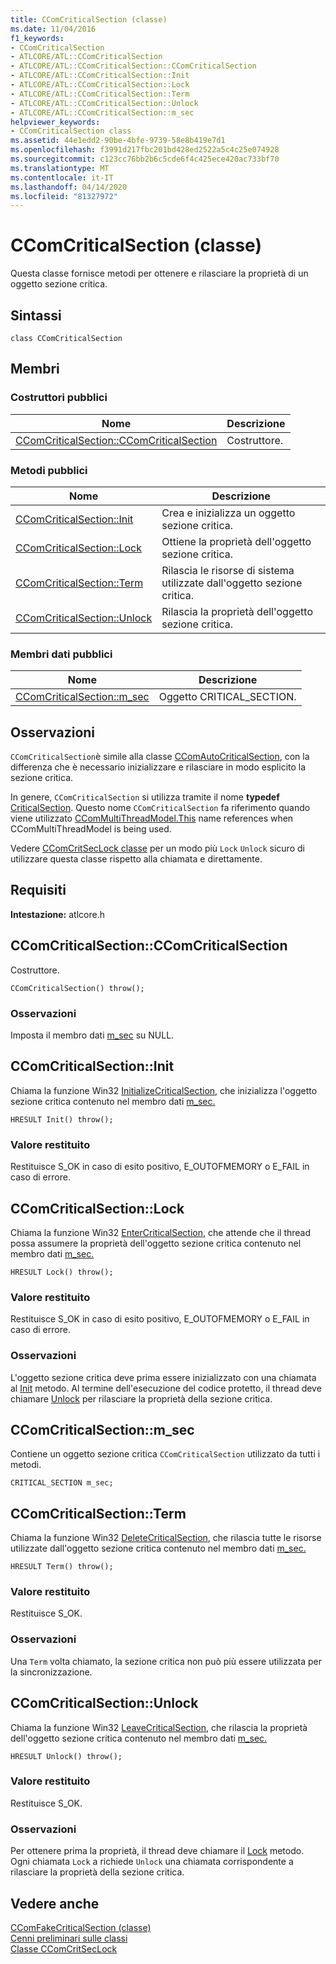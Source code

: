 ```yaml
---
title: CComCriticalSection (classe)
ms.date: 11/04/2016
f1_keywords:
- CComCriticalSection
- ATLCORE/ATL::CComCriticalSection
- ATLCORE/ATL::CComCriticalSection::CComCriticalSection
- ATLCORE/ATL::CComCriticalSection::Init
- ATLCORE/ATL::CComCriticalSection::Lock
- ATLCORE/ATL::CComCriticalSection::Term
- ATLCORE/ATL::CComCriticalSection::Unlock
- ATLCORE/ATL::CComCriticalSection::m_sec
helpviewer_keywords:
- CComCriticalSection class
ms.assetid: 44e1edd2-90be-4bfe-9739-58e8b419e7d1
ms.openlocfilehash: f3991d217fbc201bd428ed2522a5c4c25e074928
ms.sourcegitcommit: c123cc76bb2b6c5cde6f4c425ece420ac733bf70
ms.translationtype: MT
ms.contentlocale: it-IT
ms.lasthandoff: 04/14/2020
ms.locfileid: "81327972"
---
```

# <a name="ccomcriticalsection-class"></a>CComCriticalSection (classe)

Questa classe fornisce metodi per ottenere e rilasciare la proprietà di un oggetto sezione critica.

## <a name="syntax"></a>Sintassi

```
class CComCriticalSection
```

## <a name="members"></a>Membri

### <a name="public-constructors"></a>Costruttori pubblici

|Nome|Descrizione|
|----------|-----------------|
|[CComCriticalSection::CComCriticalSection](#ccomcriticalsection)|Costruttore.|

### <a name="public-methods"></a>Metodi pubblici

|Nome|Descrizione|
|----------|-----------------|
|[CComCriticalSection::Init](#init)|Crea e inizializza un oggetto sezione critica.|
|[CComCriticalSection::Lock](#lock)|Ottiene la proprietà dell'oggetto sezione critica.|
|[CComCriticalSection::Term](#term)|Rilascia le risorse di sistema utilizzate dall'oggetto sezione critica.|
|[CComCriticalSection::Unlock](#unlock)|Rilascia la proprietà dell'oggetto sezione critica.|

### <a name="public-data-members"></a>Membri dati pubblici

|Nome|Descrizione|
|----------|-----------------|
|[CComCriticalSection::m_sec](#m_sec)|Oggetto CRITICAL_SECTION.|

## <a name="remarks"></a>Osservazioni

`CComCriticalSection`è simile alla classe [CComAutoCriticalSection](../../atl/reference/ccomautocriticalsection-class.md), con la differenza che è necessario inizializzare e rilasciare in modo esplicito la sezione critica.

In genere, `CComCriticalSection` si utilizza tramite il nome **typedef** [CriticalSection](ccommultithreadmodel-class.md#criticalsection). Questo nome `CComCriticalSection` fa riferimento quando viene utilizzato [CComMultiThreadModel.This](../../atl/reference/ccommultithreadmodel-class.md) name references when CComMultiThreadModel is being used.

Vedere [CComCritSecLock classe](../../atl/reference/ccomcritseclock-class.md) per un modo più `Lock` `Unlock` sicuro di utilizzare questa classe rispetto alla chiamata e direttamente.

## <a name="requirements"></a>Requisiti

**Intestazione:** atlcore.h

## <a name="ccomcriticalsectionccomcriticalsection"></a><a name="ccomcriticalsection"></a>CComCriticalSection::CComCriticalSection

Costruttore.

```
CComCriticalSection() throw();
```

### <a name="remarks"></a>Osservazioni

Imposta il membro dati [m_sec](#m_sec) su NULL.

## <a name="ccomcriticalsectioninit"></a><a name="init"></a>CComCriticalSection::Init

Chiama la funzione Win32 [InitializeCriticalSection](/windows/win32/api/synchapi/nf-synchapi-initializecriticalsection), che inizializza l'oggetto sezione critica contenuto nel membro dati [m_sec.](#m_sec)

```
HRESULT Init() throw();
```

### <a name="return-value"></a>Valore restituito

Restituisce S_OK in caso di esito positivo, E_OUTOFMEMORY o E_FAIL in caso di errore.

## <a name="ccomcriticalsectionlock"></a><a name="lock"></a>CComCriticalSection::Lock

Chiama la funzione Win32 [EnterCriticalSection](/windows/win32/api/synchapi/nf-synchapi-entercriticalsection), che attende che il thread possa assumere la proprietà dell'oggetto sezione critica contenuto nel membro dati [m_sec.](#m_sec)

```
HRESULT Lock() throw();
```

### <a name="return-value"></a>Valore restituito

Restituisce S_OK in caso di esito positivo, E_OUTOFMEMORY o E_FAIL in caso di errore.

### <a name="remarks"></a>Osservazioni

L'oggetto sezione critica deve prima essere inizializzato con una chiamata al [Init](#init) metodo. Al termine dell'esecuzione del codice protetto, il thread deve chiamare [Unlock](#unlock) per rilasciare la proprietà della sezione critica.

## <a name="ccomcriticalsectionm_sec"></a><a name="m_sec"></a>CComCriticalSection::m_sec

Contiene un oggetto sezione critica `CComCriticalSection` utilizzato da tutti i metodi.

```
CRITICAL_SECTION m_sec;
```

## <a name="ccomcriticalsectionterm"></a><a name="term"></a>CComCriticalSection::Term

Chiama la funzione Win32 [DeleteCriticalSection](/windows/win32/api/synchapi/nf-synchapi-deletecriticalsection), che rilascia tutte le risorse utilizzate dall'oggetto sezione critica contenuto nel membro dati [m_sec.](#m_sec)

```
HRESULT Term() throw();
```

### <a name="return-value"></a>Valore restituito

Restituisce S_OK.

### <a name="remarks"></a>Osservazioni

Una `Term` volta chiamato, la sezione critica non può più essere utilizzata per la sincronizzazione.

## <a name="ccomcriticalsectionunlock"></a><a name="unlock"></a>CComCriticalSection::Unlock

Chiama la funzione Win32 [LeaveCriticalSection](/windows/win32/api/synchapi/nf-synchapi-leavecriticalsection), che rilascia la proprietà dell'oggetto sezione critica contenuto nel membro dati [m_sec.](#m_sec)

```
HRESULT Unlock() throw();
```

### <a name="return-value"></a>Valore restituito

Restituisce S_OK.

### <a name="remarks"></a>Osservazioni

Per ottenere prima la proprietà, il thread deve chiamare il [Lock](#lock) metodo. Ogni chiamata `Lock` a richiede `Unlock` una chiamata corrispondente a rilasciare la proprietà della sezione critica.

## <a name="see-also"></a>Vedere anche

[CComFakeCriticalSection (classe)](../../atl/reference/ccomfakecriticalsection-class.md)<br/>
[Cenni preliminari sulle classi](../../atl/atl-class-overview.md)<br/>
[Classe CComCritSecLock](../../atl/reference/ccomcritseclock-class.md)
